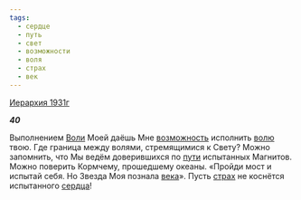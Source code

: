 ```yaml
---
tags:
  - сердце
  - путь
  - свет
  - возможности
  - воля
  - страх
  - век
---
```

[Иерархия 1931г](https://127.0.0.1:4002/agni/1931)

___40___

Выполнением [Воли](../../../tags/#[воля](../../../tags/#воля)) Моей даёшь Мне [возможность](../../../tags/#возможности) исполнить [волю](../../../tags/#[воля](../../../tags/#воля)) твою. Где граница между волями, стремящимися к Свету? Можно запомнить, что Мы ведём доверившихся по [пути](../../../tags/#путь) испытанных Магнитов. Можно поверить Кормчему, прошедшему океаны. «Пройди мост и испытай себя. Но Звезда Моя познала [века](../../../tags/#век)». Пусть [страх](../../../tags/#страх) не коснётся испытанного [сердца](../../../tags/#сердце)!   

